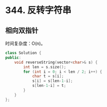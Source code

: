 # 344. 反转字符串

## 相向双指针

时间复杂度：O(n)。

```cpp
class Solution {
public:
    void reverseString(vector<char>& s) {
        int len = s.size();
        for (int i = 0; i < len / 2; i++) {
            char t = s[i];
            s[i] = s[len-1-i];
            s[len-1-i] = t;
        }
    }
};
```